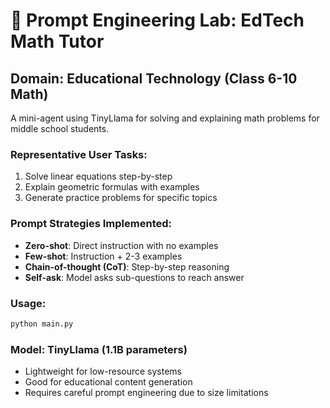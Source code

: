 # 🧠 Prompt Engineering Lab: EdTech Math Tutor

## Domain: Educational Technology (Class 6-10 Math)

A mini-agent using TinyLlama for solving and explaining math problems for middle school students.

### Representative User Tasks:
1. Solve linear equations step-by-step
2. Explain geometric formulas with examples  
3. Generate practice problems for specific topics

### Prompt Strategies Implemented:
- **Zero-shot**: Direct instruction with no examples
- **Few-shot**: Instruction + 2-3 examples
- **Chain-of-thought (CoT)**: Step-by-step reasoning
- **Self-ask**: Model asks sub-questions to reach answer

### Usage:
```bash
python main.py
```

### Model: TinyLlama (1.1B parameters)
- Lightweight for low-resource systems
- Good for educational content generation
- Requires careful prompt engineering due to size limitations 